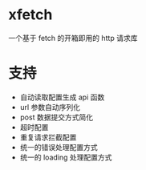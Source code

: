# xfetch

一个基于 fetch 的开箱即用的 http 请求库

# 支持

- 自动读取配置生成 api 函数
- url 参数自动序列化
- post 数据提交方式简化
- 超时配置
- 重复请求拦截配置
- 统一的错误处理配置方式
- 统一的 loading 处理配置方式

